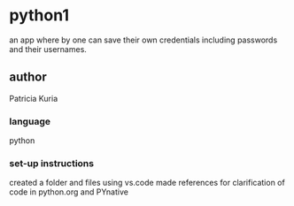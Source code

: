 # python1
an app where by one can save their own credentials including passwords and their usernames.

## author
Patricia Kuria

### language
python

### set-up instructions 
created a folder and files using vs.code
made references for clarification of code in python.org and PYnative
